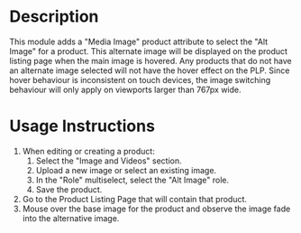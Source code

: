# Description

This module adds a "Media Image" product attribute to select the "Alt Image" for a product. This alternate image
will be displayed on the product listing page when the main image is hovered. Any products that do not have an
alternate image selected will not have the hover effect on the PLP. Since hover behaviour is inconsistent on touch devices, 
the image switching behaviour will only apply on viewports larger than 767px wide.

# Usage Instructions

1. When editing or creating a product:
    1. Select the "Image and Videos" section.
    2. Upload a new image or select an existing image.
    3. In the "Role" multiselect, select the "Alt Image" role.
    4. Save the product.
2. Go to the Product Listing Page that will contain that product.
3. Mouse over the base image for the product and observe the image fade into the alternative image.
